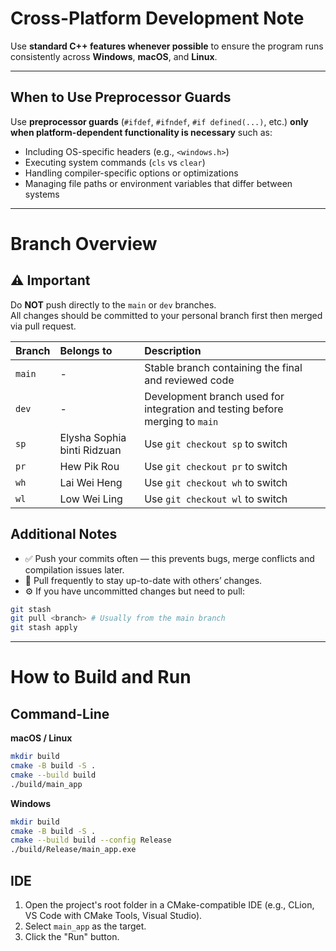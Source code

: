 # Cross-Platform Development Note

Use **standard C++ features whenever possible** to ensure the program runs consistently across **Windows**, **macOS**, and **Linux**.

---

## When to Use Preprocessor Guards

Use **preprocessor guards** (`#ifdef`, `#ifndef`, `#if defined(...)`, etc.) **only when platform-dependent functionality is necessary** such as:

- Including OS-specific headers (e.g., `<windows.h>`)
- Executing system commands (`cls` vs `clear`)
- Handling compiler-specific options or optimizations
- Managing file paths or environment variables that differ between systems

---

# Branch Overview

## ⚠️ Important  
Do **NOT** push directly to the `main` or `dev` branches.  
All changes should be committed to your personal branch first then merged via pull request.

| Branch | Belongs to                  | Description                                                                  |
|:-------|:----------------------------|:-----------------------------------------------------------------------------|
| `main` | -                           | Stable branch containing the final and reviewed code                         |
| `dev`  | -                           | Development branch used for integration and testing before merging to `main` |
| `sp`   | Elysha Sophia binti Ridzuan | Use `git checkout sp` to switch                                              |
| `pr`   | Hew Pik Rou                 | Use `git checkout pr` to switch                                              |
| `wh`   | Lai Wei Heng                | Use `git checkout wh` to switch                                              |
| `wl`   | Low Wei Ling                | Use `git checkout wl` to switch                                              |

## Additional Notes
- ✅ Push your commits often — this prevents bugs, merge conflicts and compilation issues later.
- 🔄 Pull frequently to stay up-to-date with others’ changes.
- ⚙️ If you have uncommitted changes but need to pull:
```bash
git stash
git pull <branch> # Usually from the main branch
git stash apply 
```

---

# How to Build and Run

## Command-Line

**macOS / Linux**
```bash
mkdir build
cmake -B build -S .
cmake --build build
./build/main_app
```

**Windows**
```bash
mkdir build
cmake -B build -S .
cmake --build build --config Release
./build/Release/main_app.exe
```

## IDE

1.  Open the project's root folder in a CMake-compatible IDE (e.g., CLion, VS Code with CMake Tools, Visual Studio).
2.  Select `main_app` as the target.
3.  Click the "Run" button.
